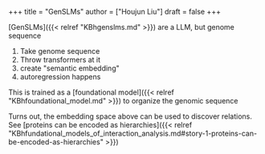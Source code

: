 +++
title = "GenSLMs"
author = ["Houjun Liu"]
draft = false
+++

[GenSLMs]({{< relref "KBhgenslms.md" >}}) are a LLM, but genome sequence

1.  Take genome sequence
2.  Throw transformers at it
3.  create "semantic embedding"
4.  autoregression happens

This is trained as a [foundational model]({{< relref "KBhfoundational_model.md" >}}) to organize the genomic sequence

Turns out, the embedding space above can be used to discover relations. See [proteins can be encoded as hierarchies]({{< relref "KBhfundational_models_of_interaction_analysis.md#story-1-proteins-can-be-encoded-as-hierarchies" >}})